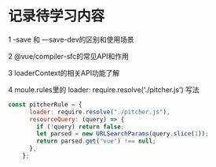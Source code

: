 # 记录待学习内容

1 -save 和 —save-dev的区别和使用场景

2 @vue/compiler-sfc的常见API和作用

3 loaderContext的相关API功能了解

4 moule.rules里的 loader: require.resolve('./pitcher.js') 写法
```js
const pitcherRule = {
      loader: require.resolve("./pitcher.js"),
      resourceQuery: (query) => {
        if (!query) return false;
        let parsed = new URLSearchParams(query.slice(1));
        return parsed.get("vue") !== null;
      },
    };
```